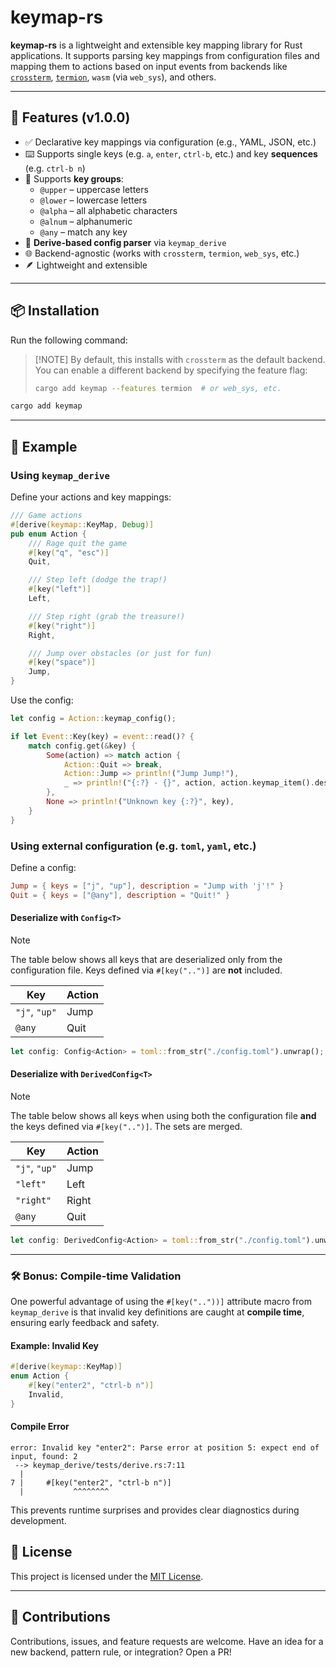# keymap-rs

**keymap-rs** is a lightweight and extensible key mapping library for Rust applications. It supports parsing key mappings from configuration files and mapping them to actions based on input events from backends like [`crossterm`](https://crates.io/crates/crossterm), [`termion`](https://docs.rs/termion/latest/termion/), `wasm` (via `web_sys`), and others.

---

## 🔧 Features (v1.0.0)

* ✅ Declarative key mappings via configuration (e.g., YAML, JSON, etc.)
* ⌨️ Supports single keys (e.g. `a`, `enter`, `ctrl-b`, etc.) and key **sequences** (e.g. `ctrl-b n`)
* 🧠 Supports **key groups**:
  * `@upper` – uppercase letters
  * `@lower` – lowercase letters
  * `@alpha` – all alphabetic characters
  * `@alnum` – alphanumeric
  * `@any` – match any key
* 🧬 **Derive-based config parser** via `keymap_derive`
* 🌐 Backend-agnostic (works with `crossterm`, `termion`, `web_sys`, etc.)
* 🪶 Lightweight and extensible

---

## 📦 Installation

Run the following command:

> \[!NOTE]
> By default, this installs with `crossterm` as the default backend. You can enable a different backend by specifying the feature flag:
>
> ```sh
> cargo add keymap --features termion  # or web_sys, etc.
> ```

```sh
cargo add keymap
```

---

## 🚀 Example

### Using `keymap_derive`

Define your actions and key mappings:

```rust
/// Game actions
#[derive(keymap::KeyMap, Debug)]
pub enum Action {
    /// Rage quit the game
    #[key("q", "esc")]
    Quit,

    /// Step left (dodge the trap!)
    #[key("left")]
    Left,

    /// Step right (grab the treasure!)
    #[key("right")]
    Right,

    /// Jump over obstacles (or just for fun)
    #[key("space")]
    Jump,
}
```

Use the config:

```rust
let config = Action::keymap_config();

if let Event::Key(key) = event::read()? {
    match config.get(&key) {
        Some(action) => match action {
            Action::Quit => break,
            Action::Jump => println!("Jump Jump!"),
            _ => println!("{:?} - {}", action, action.keymap_item().description),
        },
        None => println!("Unknown key {:?}", key),
    }
}
```

### Using external configuration (e.g. `toml`, `yaml`, etc.)

Define a config:

```toml
Jump = { keys = ["j", "up"], description = "Jump with 'j'!" }
Quit = { keys = ["@any"], description = "Quit!" }
```

#### Deserialize with `Config<T>`

> [!NOTE]
> The table below shows all keys that are deserialized only from the configuration file. Keys defined via `#[key("..")]` are **not** included.
>
> | Key           | Action |
> | ------------- | ------ |
> | `"j"`, `"up"` | Jump   |
> | `@any`        | Quit   |

```rust
let config: Config<Action> = toml::from_str("./config.toml").unwrap();
```

#### Deserialize with `DerivedConfig<T>`

> [!NOTE]
> The table below shows all keys when using both the configuration file **and** the keys defined via `#[key("..")]`. The sets are merged.
>
> | Key           | Action |
> | ------------- | ------ |
> | `"j"`, `"up"` | Jump   |
> | `"left"`      | Left   |
> | `"right"`     | Right  |
> | `@any`        | Quit   |

```rust
let config: DerivedConfig<Action> = toml::from_str("./config.toml").unwrap();
```

---
### 🛠️ Bonus: Compile-time Validation

One powerful advantage of using the `#[key(".."))]` attribute macro from `keymap_derive` is that invalid key definitions are caught at **compile time**, ensuring early feedback and safety.

#### Example: Invalid Key

```rust
#[derive(keymap::KeyMap)]
enum Action {
    #[key("enter2", "ctrl-b n")]
    Invalid,
}
```

#### Compile Error

```
error: Invalid key "enter2": Parse error at position 5: expect end of input, found: 2
 --> keymap_derive/tests/derive.rs:7:11
  |
7 |     #[key("enter2", "ctrl-b n")]
  |           ^^^^^^^^
```

This prevents runtime surprises and provides clear diagnostics during development.

## 📜 License

This project is licensed under the [MIT License](https://github.com/rezigned/keymap-rs/blob/main/LICENSE).

---

## 🙌 Contributions

Contributions, issues, and feature requests are welcome. Have an idea for a new backend, pattern rule, or integration? Open a PR!
